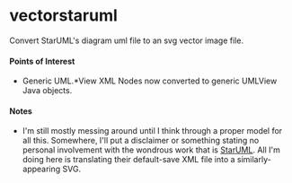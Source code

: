 vectorstaruml
=============

Convert StarUML's diagram uml file to an svg vector image file.

#### Points of Interest
* Generic UML.*View XML Nodes now converted to generic UMLView Java objects.

#### Notes
* I'm still mostly messing around until I think through a proper model for all this.  Somewhere, I'll put a disclaimer or something stating no personal involvement with the wondrous work that is [StarUML](http://sourceforge.net/projects/staruml/).  All I'm doing here is translating their default-save XML file into a similarly-appearing SVG.
